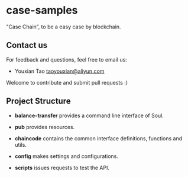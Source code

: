 # case-samples
"Case Chain”, to be a easy case by blockchain.

## Contact us
For feedback and questions, feel free to email us:
* Youxian Tao taoyouxian@aliyun.com

Welcome to contribute and submit pull requests :)

## Project Structure
* **balance-transfer**
  provides a command line interface of Soul.

* **pub**
  provides resources.

* **chaincode**
  contains the common interface definitions, functions and utils.

* **config**
  makes settings and configurations.

* **scripts**
  issues requests to test the API. 
